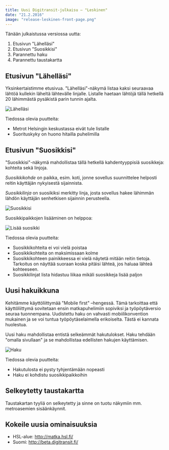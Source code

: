 ```yaml
---
title: Uusi Digitransit-julkaisu – "Leskinen"
date: "21.2.2016"
image: "release-leskinen-front-page.png"
---
```


Tänään julkaistussa versiossa uutta:

1. Etusivun "Lähelläsi"
2. Etusivun "Suosikkisi"
3. Parannettu haku
4. Parannettu taustakartta

## Etusivun "Lähelläsi"
Yksinkertaistimme etusivua. "Lähelläsi"-näkymä listaa kaksi seuraavaa lähtöä kullekin läheltä lähtevälle linjalle. Listalle haetaan lähtöjä tällä hetkellä 20 lähimmästä pysäkistä parin tunnin ajalta.

![Lähelläsi](release-leskinen-nearby.png "Lähelläsi")

Tiedossa olevia puutteita:
- Metrot Helsingin keskustassa eivät tule listalle
- Suorituskyky on huono hitailla puhelimilla

## Etusivun "Suosikkisi"
"Suosikkisi"-näkymä mahdollistaa tällä hetkellä kahdentyyppisiä suosikkeja: kohteita sekä linjoja.

*Suosikkikohde* on paikka, esim. koti, jonne sovellus suunnittelee helposti reitin käyttäjän nykyisestä sijainnista.

*Suosikkilinja* on suosikiksi merkitty linja, josta sovellus hakee lähimmän lähdön käyttäjän senhetkisen sijainnin perusteella.

![Suosikkisi](release-leskinen-favourites.png "Suosikkisi")

Suosikkipaikkojen lisääminen on helppoa:

![Lisää suosikki](release-leskinen-add-favourite.png "Lisää suosikki")

Tiedossa olevia puutteita:
- Suosikkikohteita ei voi vielä poistaa
- Suosikkikohteita on maksimissaan kolme
- Suosikkikohteen painikkeessa ei vielä näytetä mitään reitin tietoja. Tarkoitus on näyttää suoraan koska pitäisi lähteä, jos haluaa lähteä kohteeseen.
- Suosikkilinjat lista hidastuu liikaa mikäli suosikkeja lisää paljon


## Uusi hakuikkuna
Kehitämme käyttöliittymää "Mobile first" –hengessä. Tämä tarkoittaa että käyttöliittymä sovitetaan ensin matkapuhelimiin sopiviksi ja työpöytäversio seuraa tuonnempana. Uudistettu haku on vahvasti mobiilikonvention mukainen ja se voi tuntua työpöytäselaimella erikoiselta. Tästä ei kannata huolestua.

Uusi haku mahdollistaa entistä selkeämmät hakutulokset. Haku tehdään "omalla sivullaan" ja se mahdollistaa edellisten hakujen käyttämisen.

![Haku](release-leskinen-search.png "Haku")

Tiedossa olevia puutteita:
- Hakutulosta ei pysty tyhjentämään nopeasti
- Haku ei kohdistu suosikkipaikkoihin

## Selkeytetty taustakartta
Taustakartan tyyliä on selkeytetty ja sinne on tuotu näkymiin mm. metroasemien sisäänkäynnit.

## Kokeile uusia ominaisuuksia
- HSL-alue: http://matka.hsl.fi/
- Suomi: http://beta.digitransit.fi/
